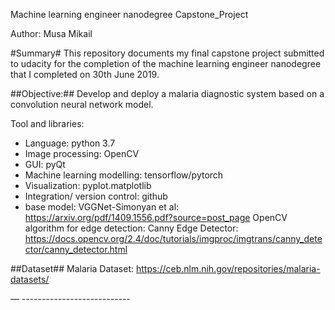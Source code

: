 Machine learning engineer nanodegree Capstone_Project

Author: Musa Mikail

#Summary#
This repository documents my final capstone project  submitted to udacity for the completion of the machine learning engineer nanodegree that I completed on 30th June 2019.

##Objective:##
Develop and deploy a malaria diagnostic system based on a convolution neural network model.

Tool and libraries:
- Language: python 3.7
- Image processing: OpenCV
- GUI: pyQt
- Machine learning modelling: tensorflow/pytorch
- Visualization: pyplot.matplotlib
- Integration/ version control: github
- base model: VGGNet-Simonyan et al: https://arxiv.org/pdf/1409.1556.pdf?source=post_page
OpenCV algorithm for edge detection: Canny Edge Detector: https://docs.opencv.org/2.4/doc/tutorials/imgproc/imgtrans/canny_detector/canny_detector.html

##Dataset##
Malaria Dataset: https://ceb.nlm.nih.gov/repositories/malaria-datasets/

 — ---------------------------

